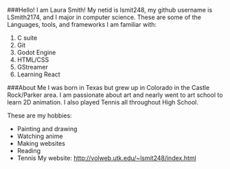 ###Hello! I am Laura Smith!
My netid is lsmit248, my github username is LSmith2174, and I major in computer science. 
These are some of the Languages, tools, and frameworks I am familiar with:
1. C suite
2. Git
3. Godot Engine
4. HTML/CSS
5. GStreamer
6. Learning React

###About Me
I was born in Texas but grew up in Colorado in the Castle Rock/Parker area. I am passionate about art and nearly went to art school to learn 2D animation. I also played Tennis all throughout High School. 

These are my hobbies:
* Painting and drawing
* Watching anime
* Making websites
* Reading
* Tennis
My website: http://volweb.utk.edu/~lsmit248/index.html 
